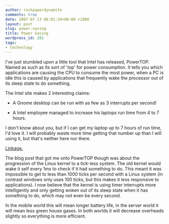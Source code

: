 ```yaml
---
author: rockpaperdynamite
comments: true
date: 2007-07-13 06:01:29+00:00 +1000
layout: post
slug: power-saving
title: Power Saving
wordpress_id: 282
tags:
- technology
---
```


I've just stumbled upon a little tool that Intel has released, PowerTOP. Named as such as its sort of 'top' for power consumption. It tells you which applications are causing the CPU to consume the most power, when a PC is idle this is caused by applications that frequently wake the processor out of its sleep state to do something.

The Intel site makes 2 interesting claims:



	
  * A Gnome desktop can be run with as few as 3 interrupts per second!

	
  * A Intel employee managed to increase his laptops run time from 4 to 7 hours.


I don't know about you, but if I can get my laptop up to 7 hours of run time, I'd love it. I will probably waste more time getting that number up than I will using it, but that's neither here nor there.

[Linkage.<!-- more -->](http://www.linuxpowertop.org/powertop.php)

The blog post that got me onto PowerTOP though was about the progression of the Linux kernel to a tick-less system. The old kernel would wake it self every 1ms to check if it had something to do. This meant it was impossible to get to less than 1000 ticks per second with a Linux system (in contrast windows only uses 100 ticks, but this makes it less responsive to applications). I now believe that the kernel is using timer interrupts more intelligently and only getting woken out of its sleep state when it has something to do, which may not even be every second.

In the mobile world this will mean longer battery life, in the server world it will mean less green house gases. In both worlds it will decrease overheads slightly so everything is more efficient.
